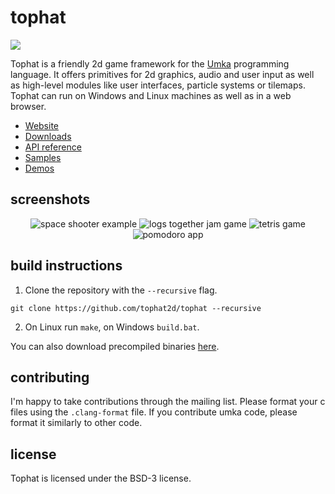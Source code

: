# tophat

![](etc/icon.png)

Tophat is a friendly 2d game framework for the
[Umka](https://github.com/vtereshkov/umka-lang) programming language. It offers
primitives for 2d graphics, audio and user input as well as high-level modules
like user interfaces, particle systems or tilemaps. Tophat can run on Windows
and Linux machines as well as in a web browser.

* [Website](https://tophat2d.dev)
* [Downloads](https://tophat2d.dev/dl)
* [API reference](https://docs.tophat2d.dev)
* [Samples](https://github.com/tophat2d/tophat/tree/main/samples)
* [Demos](https://github.com/tophat2d/tophat/tree/main/demos)

## screenshots

<p align="center">
	<img
		src="https://tophat2d.dev/img/space-shooter.png"
		alt="space shooter example"
	>
	<img
		src="https://img.itch.zone/aW1hZ2UvMTA4MzEwMS82MjA4NzA5LnBuZw==/347x500/qNlZNI.png"
		alt="logs together jam game"
	>
	<img
		src="https://tophat2d.dev/img/tetris.png"
		alt="tetris game"
	>
	<img
		src="https://tophat2d.dev/img/pomodoro.png"
		alt="pomodoro app"
	>
</p>

## build instructions

1. Clone the repository with the `--recursive` flag.

```
git clone https://github.com/tophat2d/tophat --recursive
```

2. On Linux run `make`, on Windows `build.bat`.

You can also download precompiled binaries [here](https://github.com/tophat2d/tophat/releases).

## contributing

I'm happy to take contributions through the mailing list. Please format your c
files using the `.clang-format` file. If you contribute umka code, please
format it similarly to other code.

## license

Tophat is licensed under the BSD-3 license.
